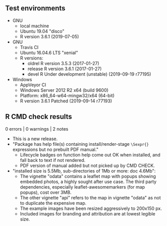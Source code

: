 ## Test environments
* GNU
  * local machine 
  * Ubuntu 19.04 "disco"
  * R version 3.6.1 (2019-07-05)
* GNU
  * Travis CI
  * Ubuntu 16.04.6 LTS "xenial"
  * R versions:
    * oldrel R version 3.5.3 (2017-01-27) 
    * release R version 3.6.1 (2017-01-27)
    * devel R Under development (unstable) (2019-09-19 r77195)
* Windows
  * AppVeyor CI
  * Windows Server 2012 R2 x64 (build 9600)
  * Platform: x86_64-w64-mingw32/x64 (64-bit)
  * R version 3.6.1 Patched (2019-09-14 r77193)

## R CMD check results

0 errors | 0 warnings | 2 notes

* This is a new release.
* "Package has help file(s) containing install/render-stage `\Sexpr{}`
  expressions but no prebuilt PDF manual."
  * Lifecycle badges on function help come out OK when installed, and fall back
    to text if not rendered.
  * PDF version of manual added but not picked up by CMD CHECK.
* "installed size is  5.5Mb, sub-directories of 1Mb or more: doc 4.6Mb":
  * The vignette "odata" contains a leaflet map with popups showing embedded
    photos, a highly sought after use case.
    The third party dependencies, especially leaflet-awesomemarkers (for map 
    popups), cost over 3MB. 
  * The other vignette "api" refers to the map in vignette "odata" as not to 
    duplicate the expensive map.
  * The example images have been resized aggressively to 200x150 px.
  * Included images for branding and attribution are at lowest legible size.
  